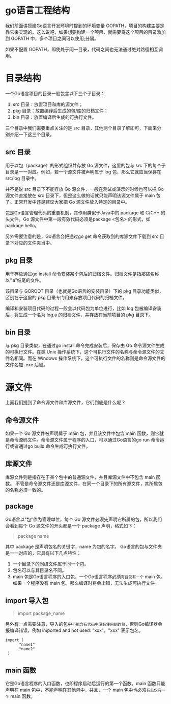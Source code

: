 # go语言工程结构
我们前面讲搭建Go语言开发环境时提到的环境变量 GOPATH，项目的构建主要是靠它来实现的。这么说吧，如果想要构建一个项目，就需要将这个项目的目录添加到 GOPATH 中，多个项目之间可以使用;分隔。

如果不配置 GOPATH，即使处于同一目录，代码之间也无法通过绝对路径相互调用。

# 目录结构

一个Go语言项目的目录一般包含以下三个子目录：
1. src 目录：放置项目和库的源文件；
2. pkg 目录：放置编译后生成的包/库的归档文件；
3. bin 目录：放置编译后生成的可执行文件。

三个目录中我们需要重点关注的是 src 目录，其他两个目录了解即可，下面来分别介绍一下这三个目录。
## src 目录
用于以包（package）的形式组织并存放 Go 源文件，这里的包与 src 下的每个子目录是一一对应。例如，若一个源文件被声明属于 log 包，那么它就应当保存在 src/log 目录中。

并不是说 src 目录下不能存放 Go 源文件，一般在测试或演示的时候也可以把 Go 源文件直接放在 src 目录下，但是这么做的话就只能声明该源文件属于 main 包了。正常开发中还是建议大家把 Go 源文件放入特定的目录中。

包是Go语言管理代码的重要机制，其作用类似于Java中的 package 和 C/C++ 的头文件。Go 源文件中第一段有效代码必须是package <包名> 的形式，如 package hello。

另外需要注意的是，Go语言会把通过go get 命令获取到的库源文件下载到 src 目录下对应的文件夹当中。
## pkg 目录
用于存放通过go install 命令安装某个包后的归档文件。归档文件是指那些名称以“.a”结尾的文件。

该目录与 GOROOT 目录（也就是Go语言的安装目录）下的 pkg 目录功能类似，区别在于这里的 pkg 目录专门用来存放项目代码的归档文件。

编译和安装项目代码的过程一般会以代码包为单位进行，比如 log 包被编译安装后，将生成一个名为 log.a 的归档文件，并存放在当前项目的 pkg 目录下。
## bin 目录
与 pkg 目录类似，在通过go install 命令完成安装后，保存由 Go 命令源文件生成的可执行文件。在类 Unix 操作系统下，这个可执行文件的名称与命令源文件的文件名相同。而在 Windows 操作系统下，这个可执行文件的名称则是命令源文件的文件名加 .exe 后缀。

# 源文件
上面我们提到了命令源文件和库源文件，它们到底是什么呢？

## 命令源文件
如果一个 Go 源文件被声明属于 main 包，并且该文件中包含 main 函数，则它就是命令源码文件。命令源文件属于程序的入口，可以通过Go语言的go run 命令运行或者通过go build 命令生成可执行文件。

## 库源文件
库源文件则是指存在于某个包中的普通源文件，并且库源文件中不包含 main 函数。
不管是命令源文件还是库源文件，在同一个目录下的所有源文件，其所属包的名称必须一致的。

## package
Go语言以“包”作为管理单位，每个 Go 源文件必须先声明它所属的包，所以我们会看到每个 Go 源文件的开头都是一个 package 声明，格式如下：
> package name

其中 package 是声明包名的关键字，name 为包的名字。
Go语言的包与文件夹是一一对应的，它具有以下几点特性：
1. 一个目录下的同级文件属于同一个包。
2. 包名可以与其目录名不同。
3. main 包是Go语言程序的入口包，一个Go语言程序必须`有且仅有一个` main 包。如果一个程序没有 main 包，那么编译时将会出错，无法生成可执行文件。

## import 导入包
> import package_name

另外有一点需要注意，导入的包中`不能含有代码中没有使用到的包`，否则Go编译器会报编译错误，例如 imported and not used: "xxx"，"xxx" 表示包名。

```
import (
      "name1"
      "name2"
 )
```

## main 函数

它是Go语言程序的入口函数，也即程序启动后运行的第一个函数。main 函数只能声明在 main 包中，不能声明在其他包中，并且，一个 main 包中也必须`有且仅有一个` main 函数。